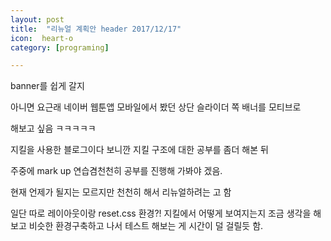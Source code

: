```yaml
---
layout: post
title:  "리뉴얼 계획안 header 2017/12/17"
icon:  heart-o
category: [programing]

---
```



banner를 쉽게 갈지 

아니면 요근래 네이버 웹툰앱 모바일에서 봤던 상단 슬라이더 쪽 배너를 모티브로 

해보고 싶음 ㅋㅋㅋㅋㅋ 
 
지킬을 사용한 블로그이다 보니깐 지킬 구조에 대한 공부를 좀더 해본 뒤 

주중에 mark up 연습겸천천히 공부를 진행해 가봐야 겠음. 

현재 언제가 될지는 모르지만 천천히 해서 리뉴얼하려는 고 함 

일단 따로 레이아웃이랑 
reset.css 환경?! 지킬에서 어떻게 보여지는지 조금 생각을 해보고
 비슷한 환경구축하고 나서 테스트 해보는 게 시간이 덜 걸릴듯 함. 






 